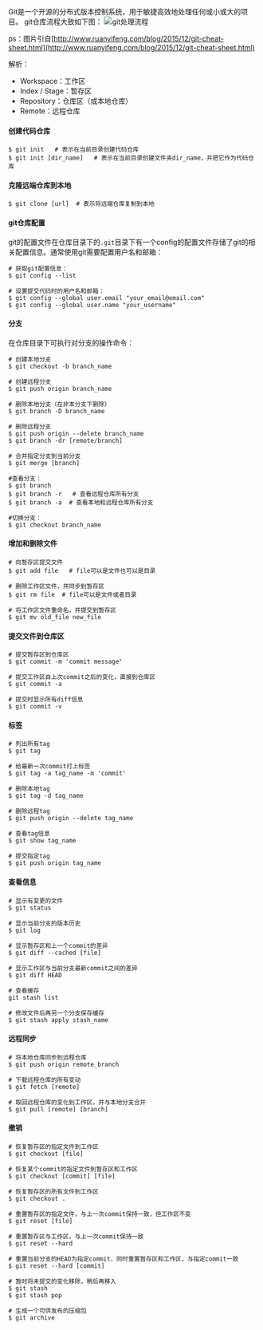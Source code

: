 
Git是一个开源的分布式版本控制系统，用于敏捷高效地处理任何或小或大的项目。
git仓库流程大致如下图：
![git处理流程](https://upload-images.jianshu.io/upload_images/10930505-807073db894a7d71.png?imageMogr2/auto-orient/strip%7CimageView2/2/w/1240)

ps：图片引自[http://www.ruanyifeng.com/blog/2015/12/git-cheat-sheet.html](http://www.ruanyifeng.com/blog/2015/12/git-cheat-sheet.html)

解析：
- Workspace：工作区
- Index / Stage：暂存区
- Repository：仓库区（或本地仓库）
- Remote：远程仓库

#### 创建代码仓库
```
$ git init   # 表示在当前目录创建代码仓库
$ git init [dir_name]   # 表示在当前目录创建文件夹dir_name，并把它作为代码仓库
```

#### 克隆远端仓库到本地
```
$ git clone [url]  # 表示将远端仓库复制到本地
```

#### git仓库配置
git的配置文件在仓库目录下的```.git```目录下有一个config的配置文件存储了git的相关配置信息。通常使用git需要配置用户名和邮箱：
```
# 获取git配置信息：
$ git config --list

# 设置提交代码时的用户名和邮箱：
$ git config --global user.email "your_email@email.com"
$ git config --global user.name "your_username"
```

#### 分支
在仓库目录下可执行对分支的操作命令：
```
# 创建本地分支
$ git checkout -b branch_name

# 创建远程分支 
$ git push origin branch_name 

# 删除本地分支（在非本分支下删除）
$ git branch -D branch_name

# 删除远程分支
$ git push origin --delete branch_name 
$ git branch -dr [remote/branch]

# 合并指定分支到当前分支
$ git merge [branch]

#查看分支：
$ git branch
$ git branch -r   # 查看远程仓库所有分支
$ git branch -a  # 查看本地和远程仓库所有分支

#切换分支：
$ git checkout branch_name
```

#### 增加和删除文件
```
# 向暂存区提交文件
$ git add file   # file可以是文件也可以是目录

# 删除工作区文件，并同步到暂存区
$ git rm file  # file可以是文件或者目录

# 将工作区文件重命名，并提交到暂存区
$ git mv old_file new_file
```
#### 提交文件到仓库区
```
# 提交暂存区到仓库区
$ git commit -m 'commit message'

# 提交工作区自上次commit之后的变化，直接到仓库区
$ git commit -a

# 提交时显示所有diff信息
$ git commit -v
```
#### 标签
```
# 列出所有tag
$ git tag

# 给最新一次commit打上标签
$ git tag -a tag_name -m 'commit'

# 删除本地tag
$ git tag -d tag_name

# 删除远程tag
$ git push origin --delete tag_name

# 查看tag信息
$ git show tag_name

# 提交指定tag
$ git push origin tag_name
```
#### 查看信息
```
# 显示有变更的文件
$ git status

# 显示当前分支的版本历史
$ git log

# 显示暂存区和上一个commit的差异
$ git diff --cached [file]

# 显示工作区与当前分支最新commit之间的差异
$ git diff HEAD

# 查看缓存
git stash list

# 修改文件后再另一个分支保存缓存
$ git stash apply stash_name
```
#### 远程同步
```
# 将本地仓库同步到远程仓库
$ git push origin remote_branch

# 下载远程仓库的所有变动
$ git fetch [remote]

# 取回远程仓库的变化到工作区，并与本地分支合并
$ git pull [remote] [branch]
```
#### 撤销
```
# 恢复暂存区的指定文件到工作区
$ git checkout [file]

# 恢复某个commit的指定文件到暂存区和工作区
$ git checkout [commit] [file]

# 恢复暂存区的所有文件到工作区
$ git checkout .

# 重置暂存区的指定文件，与上一次commit保持一致，但工作区不变
$ git reset [file]

# 重置暂存区与工作区，与上一次commit保持一致
$ git reset --hard

# 重置当前分支的HEAD为指定commit，同时重置暂存区和工作区，与指定commit一致
$ git reset --hard [commit]

# 暂时将未提交的变化移除，稍后再移入
$ git stash
$ git stash pop

# 生成一个可供发布的压缩包
$ git archive
```






